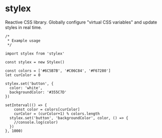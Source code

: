 # stylex
Reactive CSS library. Globally configure "virtual CSS variables" and update styles in real time.

```
/*
 * Example usage
 */
 
import stylex from 'stylex'

const stylex = new Stylex()

const colors = ['#6C5B7B', '#C06C84', '#F67280']
let curColor = 0

stylex.set('button', {
  color: 'white',
  backgroundColor: '#355C7D'
})
  
setInterval(() => {
	const color = colors[curColor]
	curColor = (curColor+1) % colors.length
  stylex.set('button', 'backgroundColor', color, () => {
  	//console.log(color)
  })
}, 1000)
```
